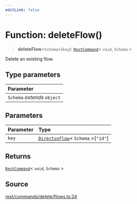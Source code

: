 ```yaml
---
editLink: false
---
```


# Function: deleteFlow()

> **deleteFlow**\<`Schema`\>(`key`): [`RestCommand`](../interfaces/interface.RestCommand.md)\< `void`, `Schema` \>

Delete an existing flow.

## Type parameters

| Parameter                   |
| :-------------------------- |
| `Schema` _extends_ `object` |

## Parameters

| Parameter | Type                                                                                         |
| :-------- | :------------------------------------------------------------------------------------------- |
| `key`     | [`DirectusFlow`](../../schema/type-aliases/type-alias.DirectusFlow.md)\< `Schema` \>[`"id"`] |

## Returns

[`RestCommand`](../interfaces/interface.RestCommand.md)\< `void`, `Schema` \>

## Source

[rest/commands/delete/flows.ts:24](https://github.com/directus/directus/blob/7789a6c53/sdk/src/rest/commands/delete/flows.ts#L24)
